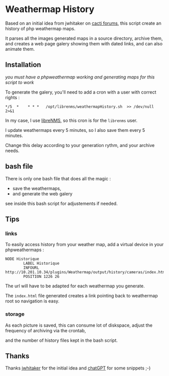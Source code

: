 # Weathermap History

Based on an initial idea from jwhitaker on [cacti forums](https://forums.cacti.net/viewtopic.php?t=40310), this script create an history of php weathermap maps.

It parses all the images generated maps in a source directory, archive them, and creates a web page galery showing them with dated links, and can also animate them.

## Installation

*you must have a phpweathermap working and generating maps for this script to work*

To generate the galery, you'll need to add a cron with a user with correct rights :

`*/5  *    * * *   /opt/librenms/weathermapHistory.sh  >> /dev/null 2>&1`

In my case, I use [libreNMS](https://www.librenms.org/), so this cron is for the `librenms` user.

I update weathermaps every 5 minutes, so I also save them every 5 minutes. 

Change this delay according to your generation rythm, and your archive needs.

## bash file

There is only one bash file that does all the magic :

- save the weathermaps, 
- and generate the web galery

see inside this bash script for adjustements if needed.

## Tips

### links

To easily access history from your weather map, add a virtual device in your phpweathermaps : 

```
NODE Historique
        LABEL Historique
        INFOURL http://10.201.10.34/plugins/Weathermap/output/history/cameras/index.html
        POSITION 1226 26
```
The url will have to be adapted for each weathermap you generate.

The `index.html` file generated creates a link pointing back to weathermap root so navigation is easy.

### storage

As each picture is saved, this can consume lot of diskspace, adjust the frequency of archiving via the crontab,

and the number of history files kept in the bash script.


## Thanks

Thanks [jwhitaker](http://forums.cacti.net/memberlist.php?mode=viewprofile&u=29739) for the initial idea and [chatGPT](https://chat.openai.com/chat) for some snippets ;-)
